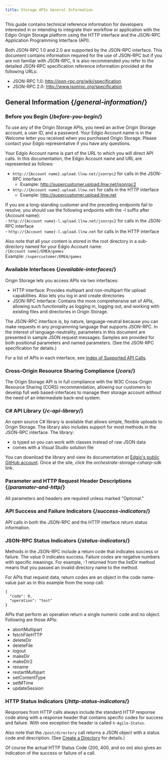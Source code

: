 ```yaml
---
title: Storage APIs General Information
---
```

This guide contains technical reference information for developers interested in or intending to integrate their workflow or application with the Edgio Origin Storage platform using the HTTP interface and the JSON-RPC Application Programming Interface (API).

Both JSON-RPC 1.0 and 2.0 are supported by the JSON-RPC interface. This document contains information required for the use of JSON-RPC but if you are not familiar with JSON-RPC, it is also recommended you refer to the detailed JSON-RPC specification reference information provided at the following URLs:

- JSON-RPC 1.0: http://json-rpc.org/wiki/specification
- JSON-RPC 2.0: http://www.jsonrpc.org/specification

## General Information  {/*general-information*/}
### Before you Begin  {/*before-you-begin*/}
To use any of the Origin Storage APIs, you need an active Origin Storage account, a user ID, and a password. Your Edgio Account name is in the Welcome letter you received when you purchased Origin Storage. Please contact your Edgio representative if you have any questions.

Your Edgio Account name is part of the URL to which you will direct API calls. In this documentation, the Edgio Account name and URL are represented as follows:

- `http://{Account name}.upload.llnw.net/jsonrpc2` for calls in the JSON-RPC interface
    - Example: http://supercustomer.upload.llnw.net/jsonrpc2
- `http://{Account name}.upload.llnw.net` for calls in the HTTP interface
    - Example: http://supercustomer.upload.llnw.net

<Callout type="info">If you are a long-standing customer and the preceding endpoints fail to resolve, you should use the following endpoints with the -l suffix after {Account name}:<br />- `http://{Account name}-l.upload.llnw.net/jsonrpc2` for calls in the JSON-RPC interface<br />- `http://{Account name}-l.upload.llnw.net` for calls in the HTTP interface</Callout>

Also note that all your content is stored in the root directory in a sub-directory named for your Edgio Account name:
<br />`/{Account name}/EMEA/games`
<br />Example: `/supercustomer/EMEA/games`

### Available Interfaces  {/*available-interfaces*/}
Origin Storage lets you access APIs via two interfaces:

- HTTP interface: Provides multipart and non-multipart file upload capabilities. Also lets you log in and create directories
- JSON-RPC Interface: Contains the more comprehensive set of APIs, allowing such functionality as logging in, logging out, and working with existing files and directories in Origin Storage.

<Callout type="info">The JSON-RPC interface is, by nature, language-neutral because you can make requests in any programming language that supports JSON-RPC. In the interest of language-neutrality, parameters in this document are presented in sample JSON request messages. Samples are provided for both positional parameters and named parameters. (See the JSON-RPC specification for details.)</Callout>

For a list of APIs in each interface, see [Index of Supported API Calls](#index-of-supported-api-calls).

### Cross-Origin Resource Sharing Compliance  {/*cors*/}
The Origin Storage API is in full compliance with the W3C Cross-Origin Resource Sharing (CORS) recommendation, allowing our customers to develop full web based-interfaces to manage their storage account without the need of an intermediate back-end system.

### C# API Library  {/*c-api-library*/}
An open source C# library is available that allows simple, flexible uploads to Origin Storage. The library also includes support for most methods in the JSON-RPC interface. The library:

- is typed so you can work with classes instead of raw JSON data
- comes with a Visual Studio solution file

You can download the library and view its documentation at [Edgio's public GitHub account](https://github.com/llnw). Once at the site, click the *orchestrate-storage-csharp-sdk* link.

### Parameter and HTTP Request Header Descriptions  {/*paramater-and-http*/}
All parameters and headers are required unless marked "Optional."

### API Success and Failure Indicators  {/*success-indicators*/}
API calls in both the JSON-RPC and the HTTP interface return status information.

### JSON-RPC Status Indicators  {/*status-indicators*/}
Methods in the JSON-RPC include a return code that indicates success or failure. The value 0 indicates success. Failure codes are negative numbers with specific meanings. For example, -1 returned from the listDir method means that you passed an invalid directory name to the method.

For APIs that request data, return codes are an object in the code name-value pair as in this example from the noop call:

```JSON-RPC
{
  "code": 0,
  "operation": "test"
}
```

APIs that perform an operation return a single numeric code and no object. Following are those APIs:

- abortMultipart
- fetchFileHTTP
- deleteDir
- deleteFile
- logout
- makeDir
- makeDir2
- rename
- restartMultipart
- setContentType
- setMTime
- updateSession

### HTTP Status Indicators  {/*http-status-indicators*/}
Responses from HTTP calls always include the standard HTTP response code along with a response header that contains specific codes for success and failure. With one exception the header is called `X-Agile-Status`.

Also note that the `/post/directory` call returns a JSON object with a status code and description. (See [Create a Directory](/delivery/storage/api_reference/#working-with-directories-http) for details.)

Of course the actual HTTP Status Code (200, 400, and so on) also gives an indication of the success or failure of a call.
